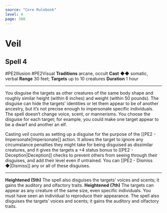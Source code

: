 ```yaml
---
source: "Core Rulebook"
level: 4
page: 380
---
```


# Veil
## Spell 4
#PE2Illusion #PE2Visual 
**Traditions** arcane, occult
**Cast** ◆◆ somatic, verbal
**Range** 30 feet; **Targets** up to 10 creatures
**Duration** 1 hour

-----
You disguise the targets as other creatures of the same body shape and roughly similar height (within 6 inches) and weight (within 50 pounds). The disguise can hide the targets’ identities or let them appear to be of another ancestry, but it’s not precise enough to impersonate specific individuals. The spell doesn’t change voice, scent, or mannerisms. You choose the disguise for each target; for example, you could make one target appear to be a dwarf and another an elf.

Casting *veil* counts as setting up a disguise for the purpose of the [[PE2 - Impersonate|Impersonate]] action. It allows the target to ignore any circumstance penalties they might take for being disguised as dissimilar creatures, and it gives the targets a +4 status bonus to [[PE2 - Deception|Deception]] checks to prevent others from seeing through their disguises, and add their level even if untrained. You can [[PE2 - Dismiss ◆|Dismiss]] any or all of these disguises.  

---
**Heightened (5th)** The spell also disguises the targets’ voices and scents; it gains the auditory and olfactory traits. 
**Heightened (7th)** The targets can appear as any creature of the same size, even specific individuals. You must have seen an individual to reproduce their appearance. The spell also disguises the targets’ voices and scents; it gains the auditory and olfactory traits.
